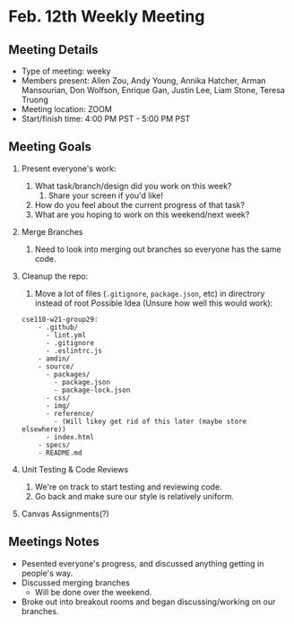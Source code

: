 # Feb. 12th Weekly Meeting

## Meeting Details

- Type of meeting: weeky
- Members present: Allen Zou, Andy Young, Annika Hatcher, Arman Mansourian, Don Wolfson, Enrique Gan, Justin Lee, Liam Stone, Teresa Truong
- Meeting location: ZOOM
- Start/finish time: 4:00 PM PST - 5:00 PM PST

## Meeting Goals

1. Present everyone's work:
   1. What task/branch/design did you work on this week?
      1. Share your screen if you'd like!
   2. How do you feel about the current progress of that task?
   3. What are you hoping to work on this weekend/next week?
2. Merge Branches
   1. Need to look into merging out branches so everyone has the same code.
3. Cleanup the repo:
   1. Move a lot of files (`.gitignore`, `package.json`, etc) in directrory instead of root Possible Idea (Unsure how well this would work):

    ~~~text
    cse110-w21-group29:
        - .github/ 
          - lint.yml
          - .gitignore
          - .eslintrc.js
        - amdin/
        - source/
          - packages/
            - package.json
            - package-lock.json
          - css/
          - img/
          - reference/ 
            - (Will likey get rid of this later (maybe store elsewhere))
          - index.html
        - specs/
        - README.md
    ~~~

4. Unit Testing & Code Reviews
   1. We're on track to start testing and reviewing code.
   2. Go back and make sure our style is relatively uniform.
5. Canvas Assignments(?)

## Meetings Notes

- Pesented everyone's progress, and discussed anything getting in people's way.
- Discussed merging branches
  - Will be done over the weekend.
- Broke out into breakout rooms and began discussing/working on our branches.
